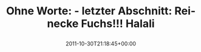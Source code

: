 ---
retweeted: false
source: <a href="http://itunes.apple.com/us/app/twitter/id409789998?mt=12" rel="nofollow">Twitter
  for Mac</a>
entities:
  hashtags: []
  symbols: []
  user_mentions: []
  urls:
  - url: http://t.co/8y0mdVYV
    expanded_url: http://www.polizei.sachsen.de/pd_leipzig/5839.htm
    display_url: polizei.sachsen.de/pd_leipzig/583…
    indices:
    - '12'
    - '32'
display_text_range:
- '0'
- '79'
favorite_count: '1'
id_str: '130755542388977664'
truncated: false
retweet_count: '3'
id: '130755542388977664'
possibly_sensitive: false
created_at: Sun Oct 30 21:18:45 +0000 2011
favorited: false
full_text: 'Ohne Worte:  - letzter Abschnitt: Reinecke Fuchs!!!  Halali'
lang: de
quote_url: http://www.polizei.sachsen.de/pd_leipzig/5839.htm
tags:
- pesos/twitter
date: '2011-10-30T21:18:45+00:00'
src: https://twitter.com/bascht/status/130755542388977664
original_url: https://twitter.com/bascht/status/130755542388977664
type: twitter_tweet
text: 'Ohne Worte:  - letzter Abschnitt: Reinecke Fuchs!!!  Halali'
title: 'Ohne Worte:  - letzter Abschnitt: Reinecke Fuchs!!!  Halali

  '

---